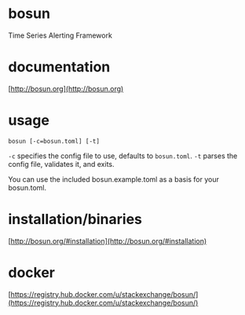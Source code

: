 # bosun

Time Series Alerting Framework

# documentation

[http://bosun.org](http://bosun.org)

# usage

`bosun [-c=bosun.toml] [-t]`

`-c` specifies the config file to use, defaults to `bosun.toml`. `-t` parses the config file, validates it, and exits.

You can use the included bosun.example.toml as a basis for your bosun.toml.

# installation/binaries

[http://bosun.org/#installation](http://bosun.org/#installation)

# docker

[https://registry.hub.docker.com/u/stackexchange/bosun/](https://registry.hub.docker.com/u/stackexchange/bosun/)
